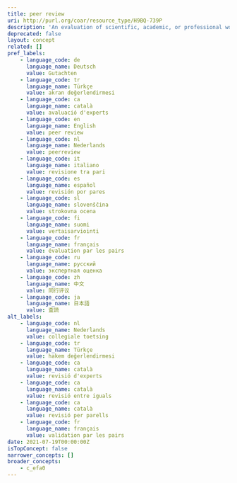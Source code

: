 ```yaml
---
title: peer review
uri: http://purl.org/coar/resource_type/H9BQ-739P
description: 'An evaluation of scientific, academic, or professional work by others working in the same field. [Source: Adopted from https://schema.datacite.org/meta/kernel-4.4/doc/DataCite-MetadataKernel_v4.4.pdf]'
deprecated: false
layout: concept
related: []
pref_labels:
    - language_code: de
      language_name: Deutsch
      value: Gutachten
    - language_code: tr
      language_name: Türkçe
      value: akran değerlendirmesi
    - language_code: ca
      language_name: català
      value: avaluació d'experts
    - language_code: en
      language_name: English
      value: peer review
    - language_code: nl
      language_name: Nederlands
      value: peerreview
    - language_code: it
      language_name: italiano
      value: revisione tra pari
    - language_code: es
      language_name: español
      value: revisión por pares
    - language_code: sl
      language_name: slovenščina
      value: strokovna ocena
    - language_code: fi
      language_name: suomi
      value: vertaisarviointi
    - language_code: fr
      language_name: français
      value: évaluation par les pairs
    - language_code: ru
      language_name: русский
      value: экспертная оценка
    - language_code: zh
      language_name: 中文
      value: 同行评议
    - language_code: ja
      language_name: 日本語
      value: 査読
alt_labels:
    - language_code: nl
      language_name: Nederlands
      value: collegiale toetsing
    - language_code: tr
      language_name: Türkçe
      value: hakem değerlendirmesi
    - language_code: ca
      language_name: català
      value: revisió d'experts
    - language_code: ca
      language_name: català
      value: revisió entre iguals
    - language_code: ca
      language_name: català
      value: revisió per parells
    - language_code: fr
      language_name: français
      value: validation par les pairs
date: 2021-07-19T00:00:00Z
isTopConcept: false
narrower_concepts: []
broader_concepts:
    - c_efa0
---
```


